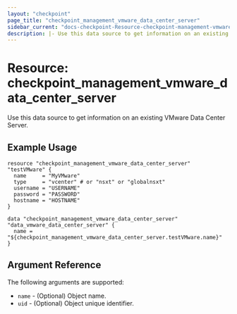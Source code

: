 ```yaml
---
layout: "checkpoint"
page_title: "checkpoint_management_vmware_data_center_server"
sidebar_current: "docs-checkpoint-Resource-checkpoint-management-vmware-data-center-server"
description: |- Use this data source to get information on an existing VMware Data Center Server.
---
```


# Resource: checkpoint_management_vmware_data_center_server

Use this data source to get information on an existing VMware Data Center Server.

## Example Usage

```hcl
resource "checkpoint_management_vmware_data_center_server" "testVMware" {
  name     = "MyVMware"
  type     = "vcenter" # or "nsxt" or "globalnsxt"
  username = "USERNAME"
  password = "PASSWORD"
  hostname = "HOSTNAME"
}

data "checkpoint_management_vmware_data_center_server" "data_vmware_data_center_server" {
  name = "${checkpoint_management_vmware_data_center_server.testVMware.name}"
}
```

## Argument Reference

The following arguments are supported:

* `name` - (Optional) Object name.
* `uid` - (Optional) Object unique identifier.
